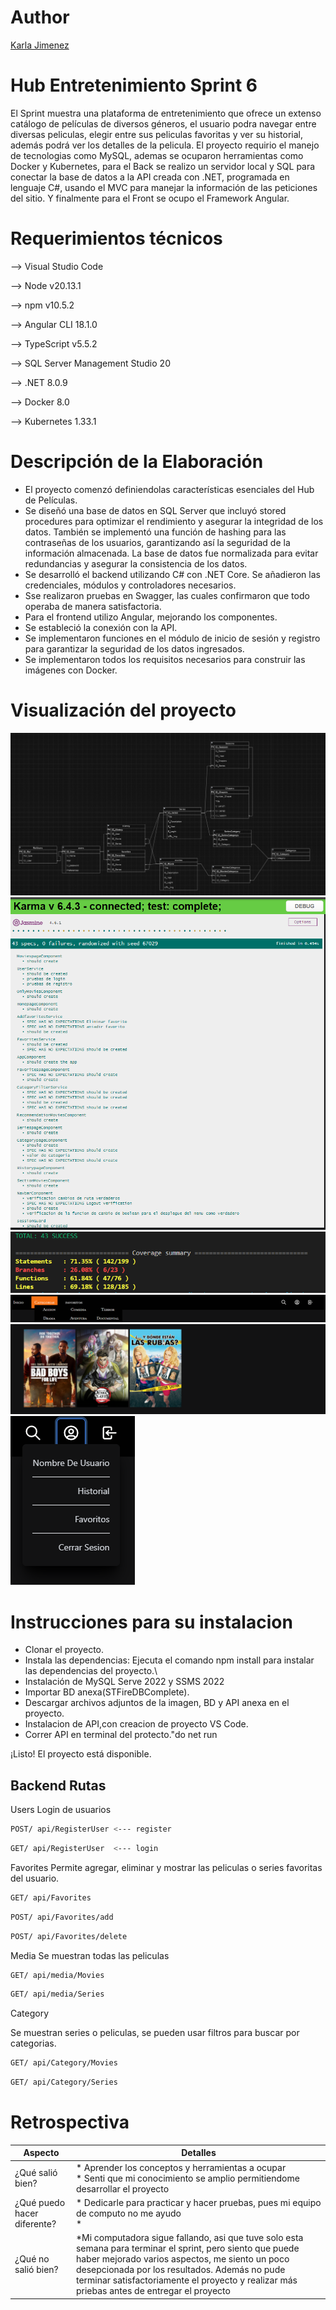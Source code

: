 # Author

 [Karla Jimenez ](https://github.com/Karit08)

# Hub Entretenimiento Sprint 6

El Sprint muestra una plataforma de entretenimiento que ofrece un extenso catálogo de películas de diversos géneros, el usuario podra navegar entre diversas peliculas, elegir entre sus peliculas favoritas y ver su historial, además podrá ver los detalles de la pelicula. El proyecto requirio el manejo de tecnologias como MySQL, ademas se ocuparon herramientas como Docker y Kubernetes, para el Back se realizo un servidor local y SQL para conectar la base de datos a la API creada con .NET, programada en lenguaje C#, usando el MVC para manejar la información de las peticiones del sitio. Y finalmente para el Front se ocupo el Framework Angular.

# Requerimientos técnicos
--> Visual Studio Code

--> Node v20.13.1

--> npm v10.5.2

--> Angular CLI 18.1.0

--> TypeScript v5.5.2

--> SQL Server Management Studio 20

--> .NET 8.0.9

--> Docker 8.0

--> Kubernetes 1.33.1

# Descripción de la Elaboración
- El proyecto comenzó definiendolas características esenciales del Hub de Películas.
- Se diseñó una base de datos en SQL Server que incluyó stored procedures para optimizar el rendimiento y asegurar la integridad de los datos. También se implementó una función de hashing para las contraseñas de los usuarios, garantizando así la seguridad de la información almacenada. La base de datos fue normalizada para evitar redundancias y asegurar la consistencia de los datos.
- Se desarrolló el backend utilizando C# con .NET Core. Se añadieron las credenciales, módulos y controladores necesarios. 
- Sse realizaron pruebas en Swagger, las cuales confirmaron que todo operaba de manera satisfactoria.
- Para el frontend utilizo Angular, mejorando los componentes. 
- Se estableció la conexión con la API.
- Se implementaron funciones en el módulo de inicio de sesión y registro para garantizar la seguridad de los datos ingresados. 
- Se implementaron todos los requisitos necesarios para construir las imágenes con Docker.

# Visualización del proyecto
![Diagrama Entidad-Relacion](./assets/Diagrama_Entidad_Relacion.PNG)
![Testing](./assets/Testing.PNG)
![HCode-coverage](./assets/Code-Coverage-Testing.PNG)
![Home image](./assets/Categorias-menu-Empire-movies.PNG)
![Home image](./assets/Inicio-Empire-movies.PNG)
![Inicio sesión](./assets/New_Drop_Dow.PNG)


# Instrucciones para su instalacion
* Clonar el proyecto.
* Instala las dependencias: Ejecuta el comando npm install para instalar las dependencias del proyecto.\
* Instalación de MySQL Serve 2022 y SSMS 2022
* Importar BD anexa(STFireDBComplete).
* Descargar archivos adjuntos de la imagen, BD y API anexa en el proyecto.
* Instalacion de API,con creacion de proyecto VS Code.
* Correr API en terminal del protecto."do net run

¡Listo! El proyecto está disponible.

## Backend  Rutas

Users
Login de usuarios

```bash
POST/ api/RegisterUser <--- register
```
```bash
GET/ api/RegisterUser  <--- login
```

Favorites
Permite agregar, eliminar y mostrar las peliculas o series favoritas del usuario.

```bash
GET/ api/Favorites
```
```bash
POST/ api/Favorites/add
```
```bash
POST/ api/Favorites/delete
```

Media
Se muestran todas las peliculas 

```bash
GET/ api/media/Movies
```
```bash
GET/ api/media/Series
```

Category

Se muestran series o peliculas, se pueden usar filtros para buscar por categorias.

```bash
GET/ api/Category/Movies
```
```bash
GET/ api/Category/Series
```

# Retrospectiva

| Aspecto                    | Detalles                                                                                                                                                                                                                                                                                                               |
|--------------------------------|-----------------------------------------------------------------------------------------------------------------------------------------------------------------------------------------------------------------------------------------------------------------------------------------------------------------------------|
| ¿Qué salió bien?           | * Aprender los conceptos y herramientas a ocupar <br> * Senti que mi conocimiento se amplio permitiendome desarrollar el proyecto <br> |
| ¿Qué puedo hacer diferente? | * Dedicarle para practicar y hacer pruebas, pues mi equipo de computo no me ayudo <br>  *|
| ¿Qué no salió bien?        | *Mi computadora sigue fallando, asi que tuve solo esta semana para terminar el sprint, pero siento que puede haber mejorado varios aspectos, me siento un poco desepcionada por los resultados. Además no pude terminar satisfactoriamente el proyecto y realizar más priebas antes de entregar el proyecto| 
